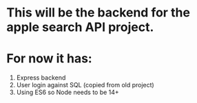 # This will be the backend for the apple search API project. 

# For now it has:
1. Express backend
1. User login against SQL (copied from old project)
1. Using ES6 so Node needs to be 14+
